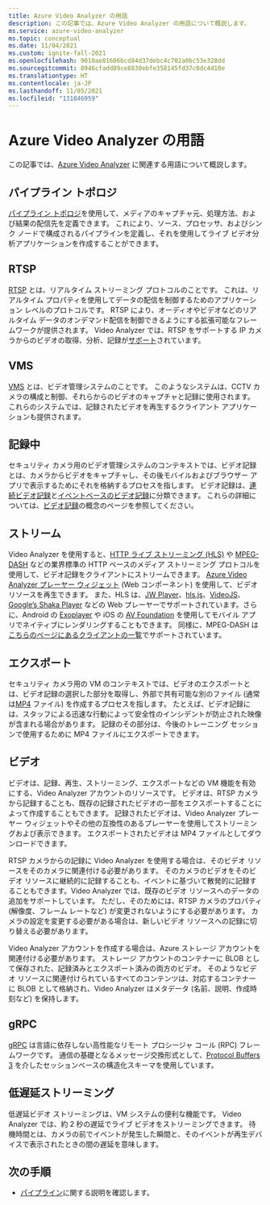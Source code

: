 ```yaml
---
title: Azure Video Analyzer の用語
description: この記事では、Azure Video Analyzer の用語について概説します。
ms.service: azure-video-analyzer
ms.topic: conceptual
ms.date: 11/04/2021
ms.custom: ignite-fall-2021
ms.openlocfilehash: 9010ae81606bcd84d37debc4c702a0bc53e328dd
ms.sourcegitcommit: 8946cfadd89ce8830ebfe358145fd37c0dc4d10e
ms.translationtype: HT
ms.contentlocale: ja-JP
ms.lasthandoff: 11/05/2021
ms.locfileid: "131846959"
---
```

# <a name="azure-video-analyzer-terminology"></a>Azure Video Analyzer の用語

この記事では、[Azure Video Analyzer](overview.md) に関連する用語について概説します。

## <a name="pipeline-topology"></a>パイプライン トポロジ

[パイプライン トポロジ](pipeline.md)を使用して、メディアのキャプチャ元、処理方法、および結果の配信先を定義できます。 これにより、ソース、プロセッサ、およびシンク ノードで構成されるパイプラインを定義し、それを使用してライブ ビデオ分析アプリケーションを作成することができます。 

## <a name="rtsp"></a>RTSP

[RTSP](https://tools.ietf.org/html/rfc2326) とは、リアルタイム ストリーミング プロトコルのことです。 これは、リアルタイム プロパティを使用してデータの配信を制御するためのアプリケーション レベルのプロトコルです。 RTSP により、オーディオやビデオなどのリアルタイム データのオンデマンド配信を制御できるようにする拡張可能なフレームワークが提供されます。 Video Analyzer では、RTSP をサポートする IP カメラからのビデオの取得、分析、記録が[サポート](pipeline.md#rtsp-source)されています。

## <a name="vms"></a>VMS

[VMS](https://en.wikipedia.org/wiki/Video_management_system) とは、ビデオ管理システムのことです。 このようなシステムは、CCTV カメラの構成と制御、それらからのビデオのキャプチャと記録に使用されます。 これらのシステムでは、記録されたビデオを再生するクライアント アプリケーションも提供されます。

## <a name="recording"></a>記録中

セキュリティ カメラ用のビデオ管理システムのコンテキストでは、ビデオ記録とは、カメラからビデオをキャプチャし、その後モバイルおよびブラウザー アプリで表示するためにそれを格納するプロセスを指します。 ビデオ記録は、[連続ビデオ記録](continuous-video-recording.md)と[イベントベースのビデオ記録](event-based-video-recording-concept.md)に分類できます。 これらの詳細については、[ビデオ記録](video-recording.md)の概念のページを参照してください。

## <a name="streaming"></a>ストリーム

Video Analyzer を使用すると、[HTTP ライブ ストリーミング (HLS)](https://developer.apple.com/streaming/) や [MPEG-DASH](https://dashif.org/about/) などの業界標準の HTTP ベースのメディア ストリーミング プロトコルを使用して、ビデオ記録をクライアントにストリームできます。 [Azure Video Analyzer プレーヤー ウィジェット](https://github.com/Azure/video-analyzer/blob/main/widgets/readme.md) (Web コンポーネント) を使用して、ビデオ リソースを再生できます。 また、HLS は、[JW Player](https://www.jwplayer.com/)、[hls.js](https://github.com/video-dev/hls.js/)、[VideoJS](https://videojs.com/)、[Google’s Shaka Player](https://github.com/google/shaka-player) などの Web プレーヤーでサポートされています。さらに、Android の [Exoplayer](https://github.com/google/ExoPlayer) や iOS の [AV Foundation](https://developer.apple.com/av-foundation/) を使用してモバイル アプリでネイティブにレンダリングすることもできます。 同様に、MPEG-DASH は[こちらのページにあるクライアントの一覧](https://dashif.org/tools/clients/)でサポートされています。

## <a name="exporting"></a>エクスポート

セキュリティ カメラ用の VM のコンテキストでは、ビデオのエクスポートとは、ビデオ記録の選択した部分を取得し、外部で共有可能な別のファイル (通常は[MP4](https://en.wikipedia.org/wiki/MPEG-4_Part_14) ファイル) を作成するプロセスを指します。 たとえば、ビデオ記録には、スタッフによる迅速な行動によって安全性のインシデントが防止された映像が含まれる場合があります。 記録のその部分は、今後のトレーニング セッションで使用するために MP4 ファイルにエクスポートできます。

## <a name="video"></a>ビデオ

ビデオは、記録、再生、ストリーミング、エクスポートなどの VM 機能を有効にする、Video Analyzer アカウントのリソースです。 ビデオは、RTSP カメラから記録することも、既存の記録されたビデオの一部をエクスポートすることによって作成することもできます。 記録されたビデオは、Video Analyzer プレーヤー ウィジェットやその他の互換性のあるプレーヤーを使用してストリーミングおよび表示できます。 エクスポートされたビデオは MP4 ファイルとしてダウンロードできます。

RTSP カメラからの記録に Video Analyzer を使用する場合は、そのビデオ リソースをそのカメラに関連付ける必要があります。 そのカメラのビデオをそのビデオ リソースに継続的に記録することも、イベントに基づいて散発的に記録することもできます。Video Analyzer では、既存のビデオ リソースへのデータの追加をサポートしています。 ただし、そのためには、RTSP カメラのプロパティ (解像度、フレーム レートなど) が変更されないようにする必要があります。 カメラの設定を変更する必要がある場合は、新しいビデオ リソースへの記録に切り替える必要があります。

Video Analyzer アカウントを作成する場合は、Azure ストレージ アカウントを関連付ける必要があります。 ストレージ アカウントのコンテナーに BLOB として保存された、記録済みとエクスポート済みの両方のビデオ。 そのようなビデオ リソースに関連付けられているすべてのコンテンツは、対応するコンテナーに BLOB として格納され、Video Analyzer はメタデータ (名前、説明、作成時刻など) を保持します。

## <a name="grpc"></a>gRPC

[gRPC](https://grpc.io/docs/guides/) は言語に依存しない高性能なリモート プロシージャ コール (RPC) フレームワークです。 通信の基礎となるメッセージ交換形式として、[Protocol Buffers 3](https://developers.google.com/protocol-buffers/docs/proto3) を介したセッションベースの構造化スキーマを使用しています。

## <a name="low-latency-streaming"></a>低遅延ストリーミング

低遅延ビデオ ストリーミングは、VM システムの便利な機能です。 Video Analyzer では、約 2 秒の遅延でライブ ビデオをストリーミングできます。 待機時間とは、カメラの前でイベントが発生した瞬間と、そのイベントが再生デバイスで表示されたときの間の遅延を意味します。

## <a name="next-steps"></a>次の手順

- [パイプライン](pipeline.md)に関する説明を確認します。
